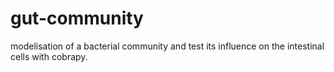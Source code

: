# gut-community
modelisation of a bacterial community and test its influence on the intestinal cells with cobrapy.

